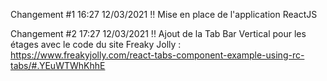 Changement #1 16:27 12/03/2021 !! Mise en place de l'application ReactJS

Changement #2 17:27 12/03/2021 !! Ajout de la Tab Bar Vertical pour les étages avec le code du site Freaky Jolly : https://www.freakyjolly.com/react-tabs-component-example-using-rc-tabs/#.YEuWTWhKhhE